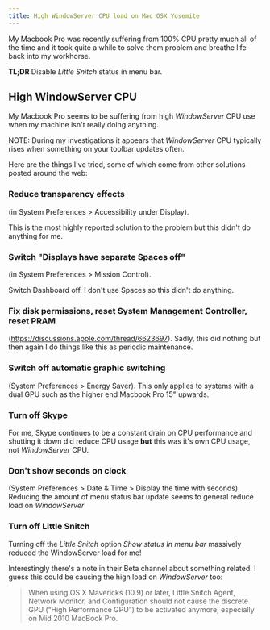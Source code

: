 ```yaml
---
title: High WindowServer CPU load on Mac OSX Yosemite
---
```


My Macbook Pro was recently suffering from 100% CPU pretty much all of the time and it took quite a while to solve them problem and breathe life back into my workhorse.

<!-- more -->

**TL;DR** Disable _Little Snitch_ status in menu bar.

## High WindowServer CPU

My Macbook Pro seems to be suffering from high _WindowServer_ CPU use when my machine isn't really doing anything.

NOTE: During my investigations it appears that _WindowServer_ CPU typically rises when something on your toolbar updates often.

Here are the things I've tried, some of which come from other solutions posted around the web:

### Reduce transparency effects

(in System Preferences > Accessibility under Display).

This is the most highly reported solution to the problem but this didn't do anything for me.

### Switch "Displays have separate Spaces off"

(in System Preferences > Mission Control).

Switch Dashboard off. I don't use Spaces so this didn't do anything.

### Fix disk permissions, reset System Management Controller, reset PRAM

(https://discussions.apple.com/thread/6623697). Sadly, this did nothing but then again I do things like this as periodic maintenance.

### Switch off automatic graphic switching

(System Preferences > Energy Saver).
This only applies to systems with a dual GPU such as the higher end Macbook Pro 15" upwards.

### Turn off Skype

For me, Skype continues to be a constant drain on CPU performance and shutting it down did reduce CPU usage **but** this was it's own CPU usage, not _WindowServer_ CPU.

### Don't show seconds on clock

(System Preferences > Date &amp; Time > Display the time with seconds)
Reducing the amount of menu status bar update seems to general reduce load on _WindowServer_

### Turn off Little Snitch

Turning off the _Little Snitch_ option _Show status In menu bar_ massively reduced the WindowServer load for me!

Interestingly there's a note in their Beta channel about something related. I guess this could be causing the high load on _WindowServer_ too:

> When using OS X Mavericks (10.9) or later, Little Snitch Agent, Network Monitor, and Configuration should not cause the discrete GPU (“High Performance GPU”) to be activated anymore, especially on Mid 2010 MacBook Pro.
